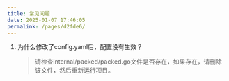 ```yaml
---
title: 常见问题
date: 2025-01-07 17:46:05
permalink: /pages/d2fde6/
---
```


1. 为什么修改了config.yaml后，配置没有生效？

   > 请检查internal/packed/packed.go文件是否存在，如果存在，请删除该文件，然后重新运行项目。

